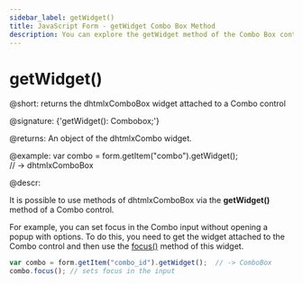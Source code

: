 ```yaml
---
sidebar_label: getWidget()
title: JavaScript Form - getWidget Combo Box Method 
description: You can explore the getWidget method of the Combo Box control of Form in the documentation of the DHTMLX JavaScript UI library. Browse developer guides and API reference, try out code examples and live demos, and download a free 30-day evaluation version of DHTMLX Suite 7.
---
```


# getWidget()

@short: returns the dhtmlxComboBox widget attached to a Combo control

@signature: {'getWidget(): Combobox;'}

@returns:
An object of the dhtmlxCombo widget.

@example:
var combo = form.getItem("combo").getWidget();  
// -> dhtmlxComboBox

@descr:

It is possible to use methods of dhtmlxComboBox via the **getWidget()** method of a Combo control.

For example, you can set focus in the Combo input without opening a popup with options. To do this, you need to get the widget attached to the Combo control and then use the [focus()](combobox/api/combobox_focus_method.md) method of this widget.

~~~js
var combo = form.getItem("combo_id").getWidget();  // -> ComboBox
combo.focus(); // sets focus in the input
~~~
